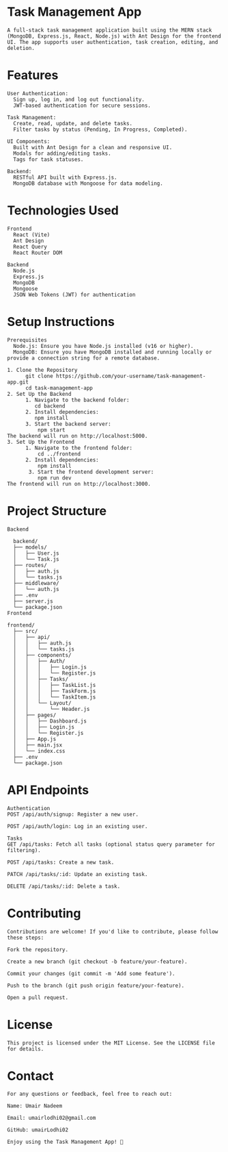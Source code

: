 # Task Management App
    A full-stack task management application built using the MERN stack (MongoDB, Express.js, React, Node.js) with Ant Design for the frontend UI. The app supports user authentication, task creation, editing, and deletion.

# Features
    User Authentication:
      Sign up, log in, and log out functionality.
      JWT-based authentication for secure sessions.

    Task Management:
      Create, read, update, and delete tasks.
      Filter tasks by status (Pending, In Progress, Completed).

    UI Components:
      Built with Ant Design for a clean and responsive UI.
      Modals for adding/editing tasks.
      Tags for task statuses.

    Backend:
      RESTful API built with Express.js.
      MongoDB database with Mongoose for data modeling.

# Technologies Used
    Frontend
      React (Vite)
      Ant Design
      React Query
      React Router DOM

    Backend
      Node.js
      Express.js
      MongoDB
      Mongoose
      JSON Web Tokens (JWT) for authentication

# Setup Instructions
    Prerequisites
      Node.js: Ensure you have Node.js installed (v16 or higher).
      MongoDB: Ensure you have MongoDB installed and running locally or provide a connection string for a remote database.

    1. Clone the Repository
          git clone https://github.com/your-username/task-management-app.git
          cd task-management-app
    2. Set Up the Backend
          1. Navigate to the backend folder:
             cd backend
          2. Install dependencies:
             npm install
          3. Start the backend server:
              npm start
    The backend will run on http://localhost:5000.
    3. Set Up the Frontend
          1. Navigate to the frontend folder:
              cd ../frontend
          2. Install dependencies:
              npm install
           3. Start the frontend development server:
              npm run dev
    The frontend will run on http://localhost:3000.

# Project Structure
    Backend
    
      backend/
      ├── models/
      │   ├── User.js
      │   └── Task.js
      ├── routes/
      │   ├── auth.js
      │   └── tasks.js
      ├── middleware/
      │   └── auth.js
      ├── .env
      ├── server.js
      └── package.json
    Frontend
    
    frontend/
      ├── src/
      │   ├── api/
      │   │   ├── auth.js
      │   │   └── tasks.js
      │   ├── components/
      │   │   ├── Auth/
      │   │   │   ├── Login.js
      │   │   │   └── Register.js
      │   │   ├── Tasks/
      │   │   │   ├── TaskList.js
      │   │   │   ├── TaskForm.js
      │   │   │   └── TaskItem.js
      │   │   └── Layout/
      │   │       └── Header.js
      │   ├── pages/
      │   │   ├── Dashboard.js
      │   │   ├── Login.js
      │   │   └── Register.js
      │   ├── App.js
      │   ├── main.jsx
      │   └── index.css
      ├── .env
      └── package.json

# API Endpoints
    Authentication
    POST /api/auth/signup: Register a new user.
    
    POST /api/auth/login: Log in an existing user.
    
    Tasks
    GET /api/tasks: Fetch all tasks (optional status query parameter for filtering).
    
    POST /api/tasks: Create a new task.
    
    PATCH /api/tasks/:id: Update an existing task.
    
    DELETE /api/tasks/:id: Delete a task.

# Contributing
    Contributions are welcome! If you'd like to contribute, please follow these steps:
    
    Fork the repository.
    
    Create a new branch (git checkout -b feature/your-feature).
    
    Commit your changes (git commit -m 'Add some feature').
    
    Push to the branch (git push origin feature/your-feature).
    
    Open a pull request.

# License
    This project is licensed under the MIT License. See the LICENSE file for details.

# Contact
    For any questions or feedback, feel free to reach out:
    
    Name: Umair Nadeem
    
    Email: umairlodhi02@gmail.com
    
    GitHub: umairLodhi02
    
    Enjoy using the Task Management App! 🚀
